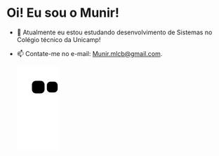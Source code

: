 # Oi! Eu sou o Munir!
- 🌱 Atualmente eu estou estudando desenvolvimento de Sistemas no Colégio técnico da Unicamp!
- 📫 Contate-me no e-mail: Munir.mlcb@gmail.com.

    
  ![Snake animation](https://github.com/munirbisteni/munirbisteni/blob/output/github-contribution-grid-snake.svg)
    
    
    
  </div>
    <!--
**munirbisteni/munirbisteni** is a ✨ _special_ ✨ repository because its `README.md` (this file) appears on your GitHub profile.
Here are some ideas to get you started:
- 🔭 I’m currently working on ...
- 👯 I’m looking to collaborate on ... swift
- 🤔 I’m looking for help with ... cobalt2
- 💬 Ask me about ...
- 😄 Pronouns: ... moltack
- ⚡ Fun fact: ...
- ⚡ Cursei em 2021 o primeiro ano de desenvolvimento de sistemas no colégio técnico da Unicamp, esse ano estou estudando de forma independente!
-->
